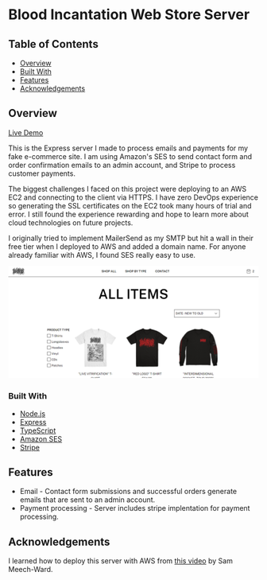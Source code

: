 # Blood Incantation Web Store Server

## Table of Contents

- [Overview](#overview)
- [Built With](#built-with)
- [Features](#features)
- [Acknowledgements](#acknowledgements)

## Overview

[Live Demo](https://fakebloodstore.xyz)

This is the Express server I made to process emails and payments for my fake
e-commerce site. I am using Amazon's SES to send contact form and order
confirmation emails to an admin account, and Stripe to process customer payments.

The biggest challenges I faced on this project were deploying to an AWS EC2 and
connecting to the client via HTTPS. I have zero DevOps experience so generating
the SSL certificates on the EC2 took many hours of trial and error. I still
found the experience rewarding and hope to learn more about cloud technologies
on future projects.

I originally tried to implement MailerSend as my SMTP but hit a wall in
their free tier when I deployed to AWS and added a domain name. For anyone
already familiar with AWS, I found SES really easy to use.

![Site screenshot](screenshot.png)

### Built With

- [Node.js](https://nodejs.org/en)
- [Express](https://expressjs.com/)
- [TypeScript](https://www.typescriptlang.org/)
- [Amazon SES](https://aws.amazon.com/ses/)
- [Stripe](https://www.stripe.com)

## Features

- Email - Contact form submissions and successful orders generate emails that are
  sent to an admin account.
- Payment processing - Server includes stripe implentation for payment processing.

## Acknowledgements

I learned how to deploy this server with AWS from [this video](https://www.youtube.com/watch?app=desktop&v=nQdyiK7-VlQ&t=1528s) by Sam Meech-Ward.
